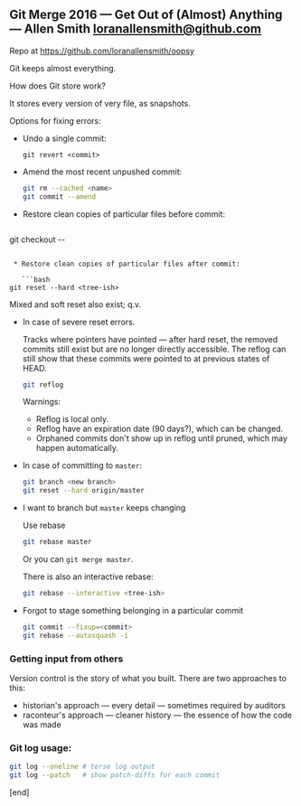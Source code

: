 ## Git Merge 2016 — Get Out of (Almost) Anything — Allen Smith loranallensmith@github.com

Repo at https://github.com/loranallensmith/oopsy

Git keeps almost everything.

How does Git store work?

It stores every version of very file, as snapshots. 

Options for fixing errors:

 * Undo a single commit:
 
   `git revert <commit>`

 * Amend the most recent unpushed commit:

   ```bash
   git rm --cached <name>
   git commit --amend
   ```

 * Restore clean copies of particular files before commit:

   ```bash
git checkout -- <list of files>
```

 * Restore clean copies of particular files after commit:
 
   ```bash
git reset --hard <tree-ish>
```

   Mixed and soft reset also exist; q.v.

 * In case of severe reset errors.
 
   Tracks where pointers have pointed — after hard reset, the removed commits still exist but are no longer directly accessible. The reflog can still show that these commits were pointed to at previous states of HEAD.
 
   ```bash
   git reflog
   ```
   
   Warnings:
   
   * Reflog is local only.
   * Reflog have an expiration date (90 days?), which can be changed.
   * Orphaned commits don't show up in reflog until pruned, which may happen automatically.

 * In case of committing to `master`:
 
   ```bash
   git branch <new branch>
   git reset --hard origin/master
   ```

 * I want to branch but `master` keeps changing

   Use rebase
   
   ```bash
   git rebase master
   ```
   
   Or you can `git merge master`.
   
   There is also an interactive rebase:
   
   ```bash
   git rebase --interactive <tree-ish>
   ```

 * Forgot to stage something belonging in a particular commit

   ```bash
   git commit --fixup=<commit>
   git rebase --autosquash -i
   ```

### Getting input from others

Version control is the story of what you built. There are two approaches to this:

 * historian's approach — every detail — sometimes required by auditors
 * raconteur's approach — cleaner history — the essence of how the code was made

### Git log usage:

```bash
git log --oneline # terse log output
git log --patch   # show patch-diffs for each commit
```


[end]